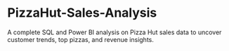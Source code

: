 # PizzaHut-Sales-Analysis
A complete SQL and Power BI analysis on Pizza Hut sales data to uncover customer trends, top pizzas, and revenue insights.
